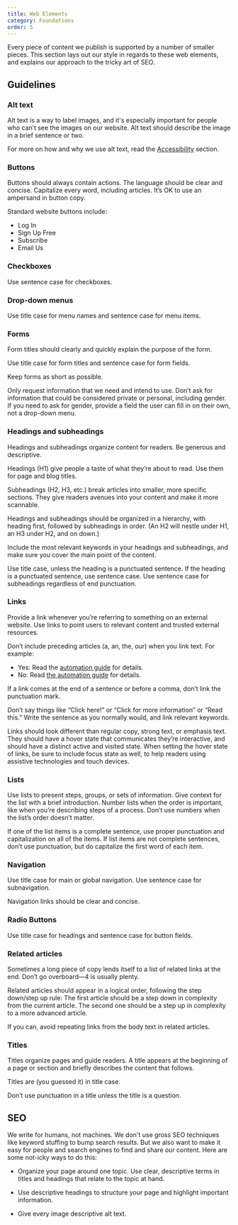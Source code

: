 ```yaml
---
title: Web Elements
category: Foundations
order: 5
---
```


Every piece of content we publish is supported by a number of smaller pieces. This section lays out our style in regards to these web elements, and explains our approach to the tricky art of SEO.

## Guidelines

### Alt text

Alt text is a way to label images, and it's especially important for people who can’t see the images on our website. Alt text should describe the image in a brief sentence or two.

For more on how and why we use alt text, read the [Accessibility](/12-writing-for-accessibility.html.md) section.

### Buttons

Buttons should always contain actions. The language should be clear and concise. Capitalize every word, including articles. It’s OK to use an ampersand in button copy.

Standard website buttons include:

- Log In
- Sign Up Free
- Subscribe
- Email Us

### Checkboxes

Use sentence case for checkboxes.

### Drop-down menus

Use title case for menu names and sentence case for menu items.

### Forms

Form titles should clearly and quickly explain the purpose of the form.

Use title case for form titles and sentence case for form fields.

Keep forms as short as possible.

Only request information that we need and intend to use. Don’t ask for information that could be considered private or personal, including gender. If you need to ask for gender, provide a field the user can fill in on their own, not a drop-down menu. 

### Headings and subheadings

Headings and subheadings organize content for readers. Be generous and descriptive.

Headings (H1) give people a taste of what they’re about to read. Use them for page and blog titles.

Subheadings (H2, H3, etc.) break articles into smaller, more specific sections. They give readers avenues into your content and make it more scannable.

Headings and subheadings should be organized in a hierarchy, with heading first, followed by subheadings in order. (An H2 will nestle under H1, an H3 under H2, and on down.)

Include the most relevant keywords in your headings and subheadings, and make sure you cover the main point of the content.

Use title case, unless the heading is a punctuated sentence. If the heading is a punctuated sentence, use sentence case. Use sentence case for subheadings regardless of end punctuation.

### Links

Provide a link whenever you’re referring to something on an external website. Use links to point users to relevant content and trusted external resources.

Don’t include preceding articles (a, an, the, our) when you link text. For example:

- Yes: Read the [automation guide](#) for details.
- No: Read [the automation guide](#) for details.

If a link comes at the end of a sentence or before a comma, don’t link the punctuation mark.

Don’t say things like “Click here!” or “Click for more information” or “Read this.” Write the sentence as you normally would, and link relevant keywords.

Links should look different than regular copy, strong text, or emphasis text. They should have a hover state that communicates they’re interactive, and should have a distinct active and visited state. When setting the hover state of links, be sure to include focus state as well, to help readers using assistive technologies and touch devices.

### Lists

Use lists to present steps, groups, or sets of information. Give context for the list with a brief introduction. Number lists when the order is important, like when you’re describing steps of a process. Don’t use numbers when the list’s order doesn’t matter. 

If one of the list items is a complete sentence, use proper punctuation and capitalization on all of the items. If list items are not complete sentences, don’t use punctuation, but do capitalize the first word of each item.

### Navigation

Use title case for main or global navigation. Use sentence case for subnavigation.

Navigation links should be clear and concise.

### Radio Buttons

Use title case for headings and sentence case for button fields.

### Related articles

Sometimes a long piece of copy lends itself to a list of related links at the end. Don’t go overboard—4 is usually plenty.

Related articles should appear in a logical order, following the step down/step up rule: The first article should be a step down in complexity from the current article. The second one should be a step up in complexity to a more advanced article.

If you can, avoid repeating links from the body text in related articles.

### Titles

Titles organize pages and guide readers. A title appears at the beginning of a page or section and briefly describes the content that follows.

Titles are (you guessed it) in title case.

Don’t use punctuation in a title unless the title is a question.

## SEO

We write for humans, not machines. We don't use gross SEO techniques like keyword stuffing to bump search results. But we also want to make it easy for people and search engines to find and share our content. Here are some not-icky ways to do this:

* Organize your page around one topic. Use clear, descriptive terms in titles and headings that relate to the topic at hand.

* Use descriptive headings to structure your page and highlight important information.

* Give every image descriptive alt text.
